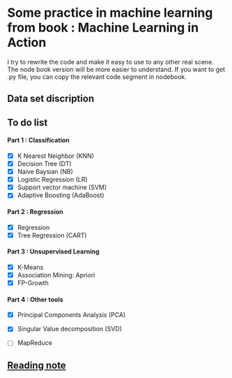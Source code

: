 # Some practice in machine learning from book : Machine Learning in Action
I try to rewrite the code and make it easy to use to any other real scene.  
The node book version will be more easier to understand. 
If you want to get .py file, you can copy the relevant code segment in nodebook.

## Data set discription

## To do list
#### Part 1  : Classification  
- [x] K Nearest Neighbor (KNN)    
- [x] Decision Tree  (DT)  
- [x] Naive Baysian  (NB)  
- [x] Logistic Regression (LR)  
- [x] Support vector machine (SVM)    
- [x] Adaptive Boosting (AdaBoost)    
#### Part 2 : Regression  
- [x] Regression  
- [x] Tree Regression (CART)  
#### Part 3 : Unsupervised Learning  
- [x] K-Means  
- [x] Association Mining: Apriori  
- [x] FP-Growth  

#### Part 4 : Other tools    
- [x] Principal Components Analysis (PCA)  
- [x] Singular Value decomposition (SVD)  
- [ ] MapReduce  


## [Reading note](note.md)

